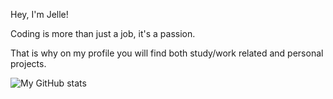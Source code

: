 Hey, I'm Jelle!

Coding is more than just a job, it's a passion.

That is why on my profile you will find both study/work related and personal projects.

![My GitHub stats](https://github-readme-stats.vercel.app/api?username=wilbrinkje&show_icons=true&theme=light)
